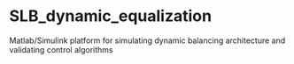 # SLB_dynamic_equalization
Matlab/Simulink platform for simulating dynamic balancing architecture and validating control algorithms
